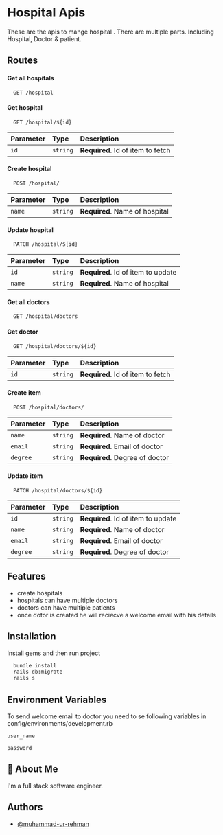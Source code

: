 
# Hospital Apis

These are the apis to mange hospital . There are multiple  parts.
Including Hospital, Doctor & patient.


## Routes

#### Get all hospitals

```http
  GET /hospital
```


#### Get hospital

```http
  GET /hospital/${id}
```

| Parameter | Type     | Description                       |
| :-------- | :------- | :-------------------------------- |
| `id`      | `string` | **Required**. Id of item to fetch |


#### Create hospital

```http
  POST /hospital/
```

| Parameter | Type     | Description                       |
| :-------- | :------- | :-------------------------------- |
| `name`      | `string` | **Required**. Name of hospital |

#### Update hospital

```http
  PATCH /hospital/${id}
```

| Parameter | Type     | Description                       |
| :-------- | :------- | :-------------------------------- |
| `id`      | `string` | **Required**. Id of item to update |
| `name`      | `string` | **Required**. Name of hospital |


#### Get all doctors

```http
  GET /hospital/doctors
```


#### Get doctor

```http
  GET /hospital/doctors/${id}
```

| Parameter | Type     | Description                       |
| :-------- | :------- | :-------------------------------- |
| `id`      | `string` | **Required**. Id of item to fetch |


#### Create item

```http
  POST /hospital/doctors/
```

| Parameter | Type     | Description                       |
| :-------- | :------- | :-------------------------------- |
| `name`      | `string` | **Required**. Name of doctor |
| `email`      | `string` | **Required**. Email of doctor |
| `degree`      | `string` | **Required**. Degree of doctor |

#### Update item

```http
  PATCH /hospital/doctors/${id}
```

| Parameter | Type     | Description                       |
| :-------- | :------- | :-------------------------------- |
| `id`      | `string` | **Required**. Id of item to update |
| `name`      | `string` | **Required**. Name of doctor |
| `email`      | `string` | **Required**. Email of doctor |
| `degree`      | `string` | **Required**. Degree of doctor |



## Features

- create hospitals
- hospitals can have multiple doctors 
- doctors can have multiple patients 
- once dotor is created he will reciecve a welcome email with his details


## Installation

Install gems and then run project

```bash
  bundle install
  rails db:migrate
  rails s
```
    
## Environment Variables

To send welcome email to doctor you need to se following variables in config/environments/development.rb

`user_name`

`password`


## 🚀 About Me
I'm a full stack software engineer.


## Authors

- [@muhammad-ur-rehman](https://www.github.com/muhammad-ur-rehman)


